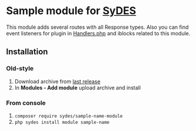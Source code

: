 # Sample module for [SyDES](https://github.com/sydes/sydes)

This module adds several routes with all Response types. Also you can find event listeners for plugin in [Handlers.php](Handlers.php)
and iblocks related to this module.

## Installation

### Old-style

1. Download archive from [last release](https://github.com/sydes/sample-name-module/releases)
2. In **Modules - Add module** upload archive and install

### From console

1. `composer require sydes/sample-name-module`
2. `php sydes install module sample-name`
